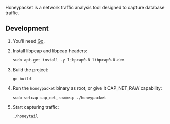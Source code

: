 
Honeypacket is a network traffic analysis tool designed to capture database
traffic.

## Development

1. You'll need [Go](https://golang.org/doc/install).

2. Install libpcap and libpcap headers:
    ```
    sudo apt-get install -y libpcap0.8 libpcap0.8-dev
    ```

3. Build the project:
    ```
    go build
    ```

4. Run the `honeypacket` binary as root, or give it CAP_NET_RAW capability:
    ```
    sudo setcap cap_net_raw=eip ./honeypacket
    ```

5. Start capturing traffic:
    ```
    ./honeytail
    ```
